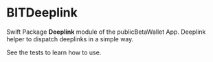 # BITDeeplink

Swift Package **Deeplink** module of the publicBetaWallet App.
Deeplink helper to dispatch deeplinks in a simple way.

See the tests to learn how to use.

